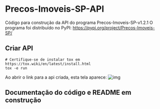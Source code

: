 # Precos-Imoveis-SP-API
Código para construção da API do programa Precos-Imoveis-SP-v1.2.1
O programa foi distribuído no PyPI: https://pypi.org/project/Precos-Imoveis-SP/
## Criar API
```Shell
# Certifique-se de instalar tox em https://tox.wiki/en/latest/install.html
tox -e run
```
Ao abrir o link para a api criada, esta tela aparece:
![img](https://i.imgur.com/Q63ZAUn.jpg)

## Documentação do código e README em construção
